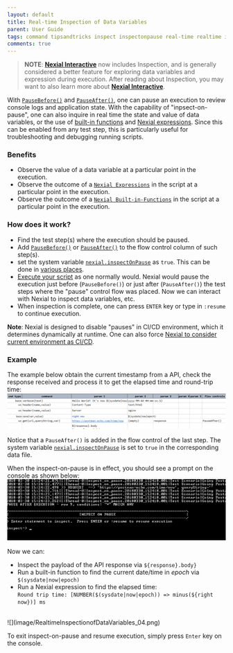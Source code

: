 ```yaml
---
layout: default
title: Real-time Inspection of Data Variables
parent: User Guide
tags: command tipsandtricks inspect inspectonpause real-time realtime inspection variable functions
comments: true
---
```



> **NOTE**: **[Nexial Interactive](../interactive)** now includes Inspection, and is generally considered a better 
> feature for exploring data variables and expression during execution. After reading about Inspection, you may want
> to also learn more about **[Nexial Interactive](../interactive)**.

With [`PauseBefore()`](../flowcontrols/index#pausebefore()--pauseafter()) and 
[`PauseAfter()`](../flowcontrols/index#pausebefore()--pauseafter()), one can pause an execution to review 
console logs and application state. With the capability of "inpsect-on-pause", one can also inquire in real time
the state and value of data variables, or the use of [built-in functions](../functions) and 
[Nexial expressions](../expressions). Since this can be enabled from any test step, this is particularly useful 
for troubleshooting and debugging running scripts.


### Benefits
- Observe the value of a data variable at a particular point in the execution.
- Observe the outcome of a [`Nexial Expressions`](../expressions/index) in the script at a particular point in the 
  execution.
- Observe the outcome of a [`Nexial Built-in-Functions`](../functions/index.html) in the script at a particular 
  point in the execution.


### How does it work?
- Find the test step(s) where the execution should be paused.
- Add [`PauseBefore()`](../flowcontrols/index#pausebefore()--pauseafter()) or 
  [`PauseAfter()`](../flowcontrols/index#pausebefore()--pauseafter()) to the flow control column of such step(s).
- set the system variable [`nexial.inspectOnPause`](../systemvars/index#nexial.inspectOnPause) as `true`. This
  can be done in [various places](../userguide/DataManagement).
- [Execute your script](../userguide/BatchFiles#nexialcmd--nexialsh) as one normally would. Nexial would pause the
  execution just before (`PauseBefore()`) or just after (`PauseAfter()`) the test steps where the "pause" control 
  flow was placed. Now we can interact with Nexial to inspect data variables, etc.
- When inspection is complete, one can press `ENTER` key or type in `:resume` to continue execution.

**Note**: Nexial is designed to disable "pauses" in CI/CD environment, which it determines dynamically at runtime. One
can also force [Nexial to consider current environment as CI/CD](../userguide/ExecutingNexialInCICD). 


### Example
The example below obtain the current timestamp from a API, check the response received and process it to get the 
elapsed time and round-trip time:<br/>
![](image/RealtimeInspectionofDataVariables_01.png)

Notice that a `PauseAfter()` is added in the flow control of the last step. The system variable 
[`nexial.inspectOnPause`](../systemvars/index#nexial.inspectOnPause) is set to `true` in the corresponding data file.

When the inspect-on-pause is in effect, you should see a prompt on the console as shown below:<br/>
![](image/RealtimeInspectionofDataVariables_02.png)

Now we can:
- Inspect the payload of the API response via `${response}.body}`
- Run a built-in function to find the current date/time in _epoch_ via `$(sysdate|now|epoch)`
- Run a Nexial expression to find the elapsed time: <br/>
  `Round trip time: [NUMBER($(sysdate|now|epoch)) => minus(${right now})] ms`
<br/>
  ![](image/RealtimeInspectionofDataVariables_04.png)

To exit inspect-on-pause and resume execution, simply press `Enter` key on the console.

